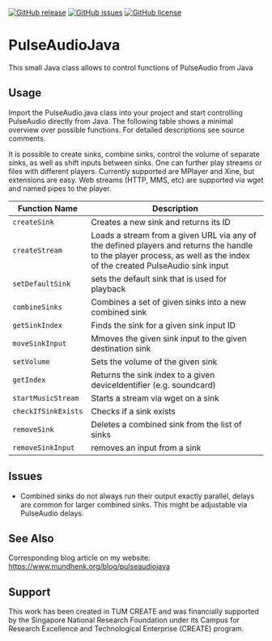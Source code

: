 [![GitHub release](https://img.shields.io/github/release/PhilippMundhenk/PulseAudioJava.svg)](https://github.com/PhilippMundhenk/PulseAudioJava/releases) [![GitHub issues](https://img.shields.io/github/issues/PhilippMundhenk/PulseAudioJava.svg)](https://github.com/PhilippMundhenk/PulseAudioJava/issues) [![GitHub license](https://img.shields.io/badge/license-MIT-blue.svg)](https://github.com/PhilippMundhenk/PulseAudioJava/blob/master/LICENSE)

# PulseAudioJava
This small Java class allows to control functions of PulseAudio from Java

## Usage
Import the PulseAudio.java class into your project and start controlling PulseAudio directly from Java. The following table shows a minimal overview over possible functions. For detailed descriptions see source comments.

It is possible to create sinks, combine sinks, control the volume of separate sinks, as well as shift inputs between sinks. One can further play streams or files with different players. Currently supported are MPlayer and Xine, but extensions are easy. Web streams (HTTP, MMS, etc) are supported via wget and named pipes to the player.

Function Name  | Description
------------- | -------------
```createSink``` | Creates a new sink and returns its ID
```createStream``` | Loads a stream from a given URL via any of the defined players and returns the handle to the player process, as well as the index of the created PulseAudio sink input
```setDefaultSink``` | sets the default sink that is used for playback
```combineSinks``` | Combines a set of given sinks into a new combined sink
```getSinkIndex``` | Finds the sink for a given sink input ID
```moveSinkInput``` | Mmoves the given sink input to the given destination sink
```setVolume``` | Sets the volume of the given sink
```getIndex``` | Returns the sink index to a given deviceIdentifier (e.g. soundcard)
```startMusicStream``` | Starts a stream via wget on a sink
```checkIfSinkExists``` | Checks if a sink exists
```removeSink``` | Deletes a combined sink from the list of sinks
```removeSinkInput``` | removes an input from a sink

## Issues

- Combined sinks do not always run their output exactly parallel, delays are common for larger combined sinks. This might be adjustable via PulseAudio delays.

## See Also
Corresponding blog article on my website: https://www.mundhenk.org/blog/pulseaudiojava

## Support
This work has been created in TUM CREATE and was financially supported by the Singapore National Research Foundation under its Campus for Research Excellence and Technological Enterprise (CREATE) program.